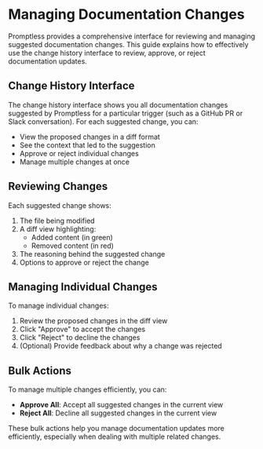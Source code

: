 # Managing Documentation Changes

Promptless provides a comprehensive interface for reviewing and managing suggested documentation changes. This guide explains how to effectively use the change history interface to review, approve, or reject documentation updates.

## Change History Interface

The change history interface shows you all documentation changes suggested by Promptless for a particular trigger (such as a GitHub PR or Slack conversation). For each suggested change, you can:

- View the proposed changes in a diff format
- See the context that led to the suggestion
- Approve or reject individual changes
- Manage multiple changes at once

## Reviewing Changes

Each suggested change shows:

1. The file being modified
2. A diff view highlighting:
   - Added content (in green)
   - Removed content (in red)
3. The reasoning behind the suggested change
4. Options to approve or reject the change

## Managing Individual Changes

To manage individual changes:

1. Review the proposed changes in the diff view
2. Click "Approve" to accept the changes
3. Click "Reject" to decline the changes
4. (Optional) Provide feedback about why a change was rejected

## Bulk Actions

To manage multiple changes efficiently, you can:

- **Approve All**: Accept all suggested changes in the current view
- **Reject All**: Decline all suggested changes in the current view

These bulk actions help you manage documentation updates more efficiently, especially when dealing with multiple related changes.